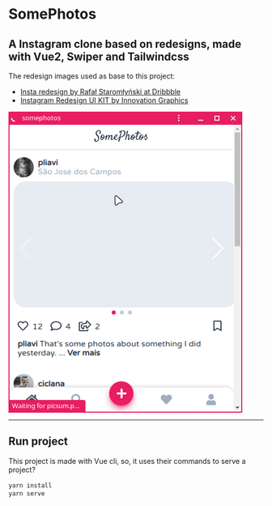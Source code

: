# SomePhotos
## A Instagram clone based on redesigns, made with Vue2, Swiper and Tailwindcss

The redesign images used as base to this project:
 - [Insta redesign by Rafał Staromłyński at Dribbble](https://dribbble.com/shots/6375793-Insta-redesign)
 - [Instagram Redesign UI KIT by Innovation Graphics](https://www.uplabs.com/posts/instagram-redesign-project#)

<img align="center" src="./docs/example.gif">

---

## Run project
This project is made with Vue cli, so, it uses their commands to serve a project?
```
yarn install
yarn serve
```
